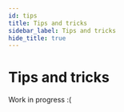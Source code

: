 ```yaml
---
id: tips
title: Tips and tricks
sidebar_label: Tips and tricks
hide_title: true
---
```


# Tips and tricks

Work in progress :(